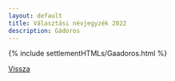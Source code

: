 ```yaml
---
layout: default
title: Választási névjegyzék 2022
description: Gádoros
---
```


{% include settlementHTMLs/Gaadoros.html %}

[Vissza](./)